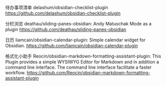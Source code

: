 待办事项清单 delashum/obsidian-checklist-plugin
https://github.com/delashum/obsidian-checklist-plugin

分栏浏览 deathau/sliding-panes-obsidian: Andy Matuschak Mode as a plugin
https://github.com/deathau/sliding-panes-obsidian

日历 liamcain/obsidian-calendar-plugin: Simple calendar widget for Obsidian.
https://github.com/liamcain/obsidian-calendar-plugin

格式化小助手 Reocin/obsidian-markdown-formatting-assistant-plugin: This Plugin provides a simple WYSIWYG Editor for Markdown and in addition a command line interface. The command line interface facilitate a faster workflow.
https://github.com/Reocin/obsidian-markdown-formatting-assistant-plugin